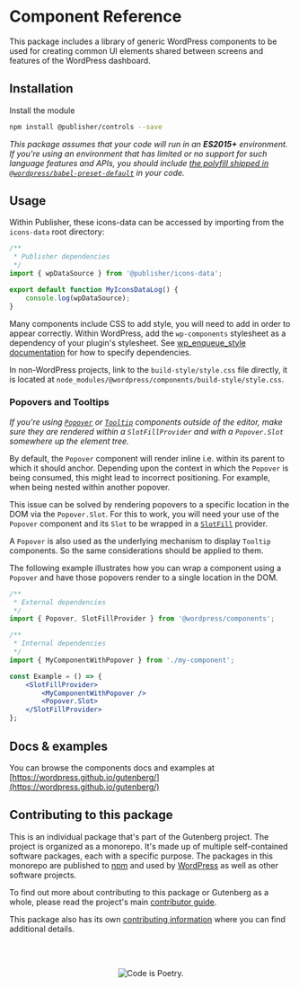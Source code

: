 # Component Reference

This package includes a library of generic WordPress components to be used for creating common UI elements shared between screens and features of the WordPress dashboard.

## Installation

Install the module

```bash
npm install @publisher/controls --save
```

_This package assumes that your code will run in an **ES2015+** environment. If you're using an environment that has limited or no support for such language features and APIs, you should include [the polyfill shipped in `@wordpress/babel-preset-default`](https://github.com/WordPress/gutenberg/tree/HEAD/packages/babel-preset-default#polyfill) in your code._

## Usage

Within Publisher, these icons-data can be accessed by importing from the `icons-data` root directory:

```jsx
/**
 * Publisher dependencies
 */
import { wpDataSource } from '@publisher/icons-data';

export default function MyIconsDataLog() {
	console.log(wpDataSource);
}
```

Many components include CSS to add style, you will need to add in order to appear correctly. Within WordPress, add the `wp-components` stylesheet as a dependency of your plugin's stylesheet. See [wp_enqueue_style documentation](https://developer.wordpress.org/reference/functions/wp_enqueue_style/#parameters) for how to specify dependencies.

In non-WordPress projects, link to the `build-style/style.css` file directly, it is located at `node_modules/@wordpress/components/build-style/style.css`.

### Popovers and Tooltips

_If you're using [`Popover`](/packages/components/src/popover/README.md) or [`Tooltip`](/packages/components/src/tooltip/README.md) components outside of the editor, make sure they are rendered within a `SlotFillProvider` and with a `Popover.Slot` somewhere up the element tree._

By default, the `Popover` component will render inline i.e. within its
parent to which it should anchor. Depending upon the context in which the
`Popover` is being consumed, this might lead to incorrect positioning. For
example, when being nested within another popover.

This issue can be solved by rendering popovers to a specific location in the DOM via the
`Popover.Slot`. For this to work, you will need your use of the `Popover`
component and its `Slot` to be wrapped in a [`SlotFill`](/packages/components/src/slot-fill/README.md) provider.

A `Popover` is also used as the underlying mechanism to display `Tooltip` components.
So the same considerations should be applied to them.

The following example illustrates how you can wrap a component using a
`Popover` and have those popovers render to a single location in the DOM.

```jsx
/**
 * External dependencies
 */
import { Popover, SlotFillProvider } from '@wordpress/components';

/**
 * Internal dependencies
 */
import { MyComponentWithPopover } from './my-component';

const Example = () => {
	<SlotFillProvider>
		<MyComponentWithPopover />
		<Popover.Slot>
	</SlotFillProvider>
};
```

## Docs & examples

You can browse the components docs and examples at [https://wordpress.github.io/gutenberg/](https://wordpress.github.io/gutenberg/)

## Contributing to this package

This is an individual package that's part of the Gutenberg project. The project is organized as a monorepo. It's made up of multiple self-contained software packages, each with a specific purpose. The packages in this monorepo are published to [npm](https://www.npmjs.com/) and used by [WordPress](https://make.wordpress.org/core/) as well as other software projects.

To find out more about contributing to this package or Gutenberg as a whole, please read the project's main [contributor guide](https://github.com/WordPress/gutenberg/tree/HEAD/CONTRIBUTING.md).

This package also has its own [contributing information](https://github.com/WordPress/gutenberg/tree/HEAD/packages/components/CONTRIBUTING.md) where you can find additional details.

<br /><br /><p align="center"><img src="https://s.w.org/style/images/codeispoetry.png?1" alt="Code is Poetry." /></p>

